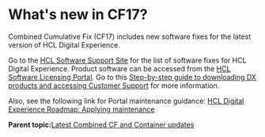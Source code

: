 # What's new in CF17?

Combined Cumulative Fix \(CF17\) includes new software fixes for the latest version of HCL Digital Experience.

Go to the [HCL Software Support Site](https://support.hcltechsw.com/csm?id=kb_article&sysparm_article=KB0013939#CF17) for the list of software fixes for HCL Digital Experience. Product software can be accessed from the [HCL Software Licensing Portal](https://www.hcltech.com/software/support/release). Go to this [Step-by-step guide to downloading DX products and accessing Customer Support](https://support.hcltechsw.com/csm?id=kb_article&sysparm_article=KB0077878) for more information.

Also, see the following link for Portal maintenance guidance: [HCL Digital Experience Roadmap: Applying maintenance](../install/rm_cf.md)

**Parent topic:**[Latest Combined CF and Container updates](../overview/new_cf_95.md)

